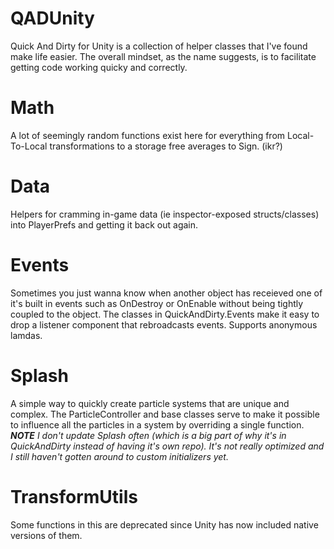 # QADUnity
Quick And Dirty for Unity is a collection of helper classes that I've found make life easier. The overall mindset, as the name suggests, is to facilitate getting code working quicky and correctly.


# Math
A lot of seemingly random functions exist here for everything from Local-To-Local transformations to a storage free averages to Sign. (ikr?)

# Data
Helpers for cramming in-game data (ie inspector-exposed structs/classes) into PlayerPrefs and getting it back out again.

# Events
Sometimes you just wanna know when another object has receieved one of it's built in events such as OnDestroy or OnEnable without being tightly coupled to the object. The classes in QuickAndDirty.Events make it easy to drop a listener component that rebroadcasts events. Supports anonymous lamdas.

# Splash
A simple way to quickly create particle systems that are unique and complex. The ParticleController and base classes serve to make it possible to influence all the particles in a system by overriding a single function. _**NOTE** I don't update Splash often (which is a big part of why it's in QuickAndDirty instead of having it's own repo). It's not really optimized and I still haven't gotten around to custom initializers yet._

# TransformUtils
Some functions in this are deprecated since Unity has now included native versions of them.
